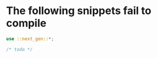 # The following snippets fail to compile

```rust ,compile_fail
use ::next_gen::*;

/* todo */
```

<!-- Templated by `cargo-generate` using https://github.com/danielhenrymantilla/proc-macro-template -->
